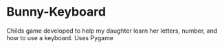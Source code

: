 # Bunny-Keyboard
Childs game developed to help my daughter learn her letters, number, and how to use a keyboard.
Uses Pygame
